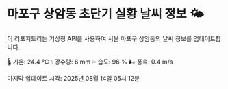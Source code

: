 
# 마포구 상암동 초단기 실황 날씨 정보 🌤️

이 리포지토리는 기상청 API를 사용하여 서울 마포구 상암동의 날씨 정보를 업데이트합니다. 

🌡️ 기온: 24.4 ℃
💧 강수량: 6 mm
💦 습도: 96 %
🌬️ 풍속: 0.4 m/s

마지막 업데이트 시각: 2025년 08월 14일 05시 12분    
